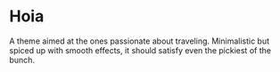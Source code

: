 # Hoia
A theme aimed at the ones passionate about traveling. Minimalistic but spiced up with smooth effects, it should satisfy even the pickiest of the bunch.
